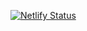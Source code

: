 [![Netlify Status](https://api.netlify.com/api/v1/badges/9c3707bd-afa4-4b96-975d-9057e8455455/deploy-status)](https://app.netlify.com/sites/baal/deploys)